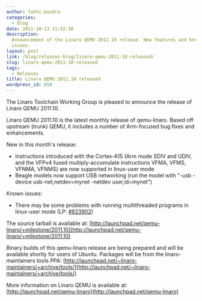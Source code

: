 ```yaml
---
author: fathi.boudra
categories:
  - blog
date: 2011-10-13 11:52:56
description:
  Announcement of the Linaro QEMU 2011.10 release. New features and known
  issues.
layout: post
link: /blog/releases-blog/linaro-qemu-2011-10-released/
slug: linaro-qemu-2011-10-released
tags:
  - Releases
title: Linaro QEMU 2011.10 released
wordpress_id: 658
---
```


The Linaro Toolchain Working Group is pleased to announce the release of Linaro QEMU 2011.10.

Linaro QEMU 2011.10 is the latest monthly release of qemu-linaro. Based off upstream (trunk) QEMU, it includes a number of Arm-focused bug fixes and enhancements.

New in this month's release:

- Instructions introduced with the Cortex-A15 (Arm mode SDIV and UDIV, and the VFPv4 fused multiply-accumulate instructions VFMA, VFMS, VFNMA, VFNMS) are now supported in linux-user mode
- Beagle models now support USB networking (run the model with "-usb -device usb-net,netdev=mynet -netdev user,id=mynet")

Known issues:

- There may be some problems with running multithreaded programs in linux-user mode (LP: [#823902]())

The source tarball is available at:
[http://launchpad.net/qemu-linaro/+milestone/2011.10](http://launchpad.net/qemu-linaro/+milestone/2011.10)

Binary builds of this qemu-linaro release are being prepared and will be available shortly for users of Ubuntu. Packages will be from the linaro-maintainers tools PPA:
[http://launchpad.net/~linaro-maintainers/+archive/tools/](http://launchpad.net/~linaro-maintainers/+archive/tools/)

More information on Linaro QEMU is available at:
[http://launchpad.net/qemu-linaro](http://launchpad.net/qemu-linaro)
